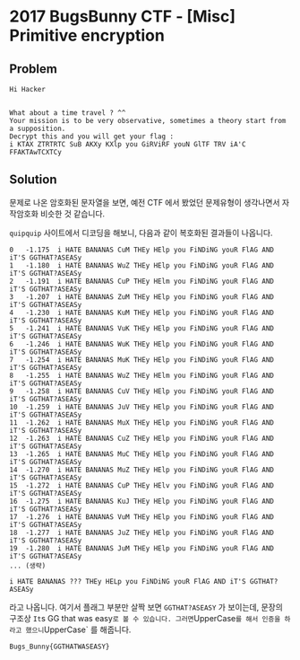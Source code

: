 # 2017 BugsBunny CTF - [Misc] Primitive encryption
## Problem
```
Hi Hacker


What about a time travel ? ^^
Your mission is to be very observative, sometimes a theory start from a supposition.
Decrypt this and you will get your flag :
i KTAX ZTRTRTC SuB AKXy KXlp you GiRViRF youN GlTF TRV iA'C FFAKTAwTCXTCy
```
## Solution
문제로 나온 암호화된 문자열을 보면, 예전 CTF 에서 봤었던 문제유형이 생각나면서
자작암호화 비슷한 것 같습니다.

`quipquip` 사이트에서 디코딩을 해보니, 다음과 같이 복호화된 결과들이 나옵니다.

```
0	-1.175	i HATE BANANAS CuM THEy HElp you FiNDiNG youR FlAG AND iT'S GGTHAT?ASEASy
1	-1.180	i HATE BANANAS WuZ THEy HElp you FiNDiNG youR FlAG AND iT'S GGTHAT?ASEASy
2	-1.191	i HATE BANANAS CuP THEy HElm you FiNDiNG youR FlAG AND iT'S GGTHAT?ASEASy
3	-1.207	i HATE BANANAS ZuM THEy HElp you FiNDiNG youR FlAG AND iT'S GGTHAT?ASEASy
4	-1.230	i HATE BANANAS KuM THEy HElp you FiNDiNG youR FlAG AND iT'S GGTHAT?ASEASy
5	-1.241	i HATE BANANAS VuK THEy HElp you FiNDiNG youR FlAG AND iT'S GGTHAT?ASEASy
6	-1.246	i HATE BANANAS WuK THEy HElp you FiNDiNG youR FlAG AND iT'S GGTHAT?ASEASy
7	-1.254	i HATE BANANAS MuK THEy HElp you FiNDiNG youR FlAG AND iT'S GGTHAT?ASEASy
8	-1.255	i HATE BANANAS WuZ THEy HElm you FiNDiNG youR FlAG AND iT'S GGTHAT?ASEASy
9	-1.258	i HATE BANANAS CuV THEy HElp you FiNDiNG youR FlAG AND iT'S GGTHAT?ASEASy
10	-1.259	i HATE BANANAS JuV THEy HElp you FiNDiNG youR FlAG AND iT'S GGTHAT?ASEASy
11	-1.262	i HATE BANANAS MuX THEy HElp you FiNDiNG youR FlAG AND iT'S GGTHAT?ASEASy
12	-1.263	i HATE BANANAS CuZ THEy HElp you FiNDiNG youR FlAG AND iT'S GGTHAT?ASEASy
13	-1.265	i HATE BANANAS MuC THEy HElp you FiNDiNG youR FlAG AND iT'S GGTHAT?ASEASy
14	-1.270	i HATE BANANAS MuZ THEy HElp you FiNDiNG youR FlAG AND iT'S GGTHAT?ASEASy
15	-1.272	i HATE BANANAS CuP THEy HElv you FiNDiNG youR FlAG AND iT'S GGTHAT?ASEASy
16	-1.275	i HATE BANANAS KuJ THEy HElp you FiNDiNG youR FlAG AND iT'S GGTHAT?ASEASy
17	-1.276	i HATE BANANAS VuM THEy HElp you FiNDiNG youR FlAG AND iT'S GGTHAT?ASEASy
18	-1.277	i HATE BANANAS JuZ THEy HElp you FiNDiNG youR FlAG AND iT'S GGTHAT?ASEASy
19	-1.280	i HATE BANANAS JuM THEy HElp you FiNDiNG youR FlAG AND iT'S GGTHAT?ASEASy
... (생략)
```

`i HATE BANANAS ??? THEy HELp you FiNDiNG youR FlAG AND iT'S GGTHAT?ASEASy`

라고 나옵니다. 여기서 플래그 부분만 살짝 보면
`GGTHAT?ASEASY` 가 보이는데, 문장의 구조상 `It`s GG that was easy` 로 볼 수 있습니다.
그러면 `UpperCase` 를 해서 인증을 하라고 했으니 `UpperCase` 를 해줍니다.

`Bugs_Bunny{GGTHATWASEASY}`
